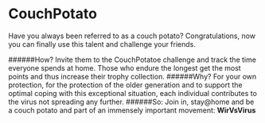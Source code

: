 # CouchPotato

Have you always been referred to as a couch potato? Congratulations, now you can finally use this talent and challenge your friends.

######How?
Invite them to the CouchPotatoe challenge and track the time everyone spends at home. Those who endure the longest get the most points and thus increase their trophy collection.
######Why?
For your own protection, for the protection of the older generation and to support the optimal coping with this exceptional situation, each individual contributes to the virus not spreading any further.
######So:
Join in, stay@home and be a couch potato and part of an immensely important movement: **WirVsVirus**

